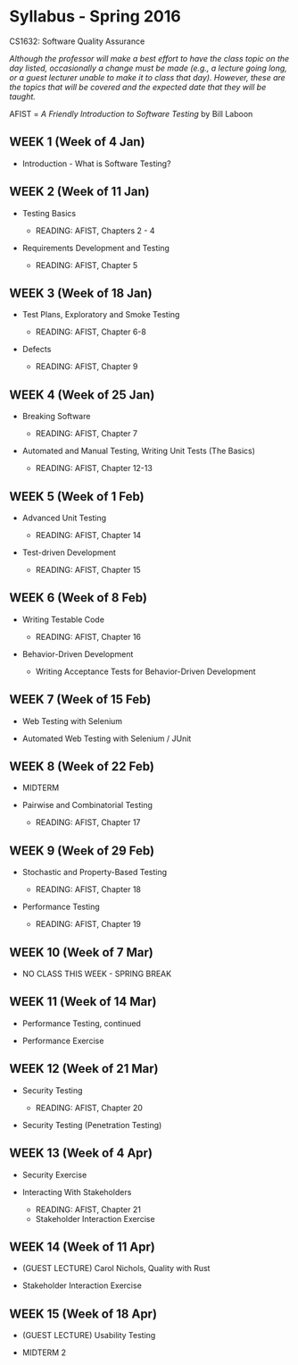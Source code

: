 # Syllabus - Spring 2016
CS1632: Software Quality Assurance

_Although the professor will make a best effort to have the class topic on the day listed, occasionally a change must be made (e.g., a lecture going long, or a guest lecturer unable to make it to class that day).  However, these are the topics that will be covered and the expected date that they will be taught._

AFIST = _A Friendly Introduction to Software Testing_ by Bill Laboon

## WEEK 1  (Week of 4 Jan)
*  Introduction - What is Software Testing?

## WEEK 2 (Week of 11 Jan)

* Testing Basics
  * READING: AFIST, Chapters 2 - 4

* Requirements Development and Testing
  * READING: AFIST, Chapter 5

## WEEK 3 (Week of 18 Jan)

* Test Plans, Exploratory and Smoke Testing
  * READING: AFIST, Chapter 6-8

* Defects
  * READING: AFIST, Chapter 9

## WEEK 4 (Week of 25 Jan)

* Breaking Software
  * READING: AFIST, Chapter 7

* Automated and Manual Testing, Writing Unit Tests (The Basics)
  * READING: AFIST, Chapter 12-13

## WEEK 5 (Week of 1 Feb)

* Advanced Unit Testing
  * READING: AFIST, Chapter 14

* Test-driven Development
  * READING: AFIST, Chapter 15
  
## WEEK 6 (Week of 8 Feb)

* Writing Testable Code
  * READING: AFIST, Chapter 16

* Behavior-Driven Development
  * Writing Acceptance Tests for Behavior-Driven Development

## WEEK 7 (Week of 15 Feb)

* Web Testing with Selenium

* Automated Web Testing with Selenium / JUnit

## WEEK 8 (Week of 22 Feb)

* MIDTERM

* Pairwise and Combinatorial Testing
  * READING: AFIST, Chapter 17

## WEEK 9 (Week of 29 Feb)
  
* Stochastic and Property-Based Testing
  * READING: AFIST, Chapter 18

* Performance Testing
  * READING: AFIST, Chapter 19


## WEEK 10 (Week of 7 Mar)

* NO CLASS THIS WEEK - SPRING BREAK

## WEEK 11 (Week of 14 Mar)

* Performance Testing, continued

* Performance Exercise

## WEEK 12 (Week of 21 Mar)

* Security Testing
  * READING: AFIST, Chapter 20

* Security Testing (Penetration Testing)

## WEEK 13 (Week of 4 Apr)

* Security Exercise

* Interacting With Stakeholders
  * READING: AFIST, Chapter 21
  * Stakeholder Interaction Exercise

## WEEK 14 (Week of 11 Apr)

* (GUEST LECTURE) Carol Nichols, Quality with Rust

* Stakeholder Interaction Exercise

## WEEK 15 (Week of 18 Apr)

* (GUEST LECTURE) Usability Testing

* MIDTERM 2

